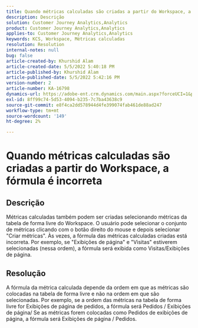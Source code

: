 ```yaml
---
title: Quando métricas calculadas são criadas a partir do Workspace, a fórmula é incorreta
description: Descrição
solution: Customer Journey Analytics,Analytics
product: Customer Journey Analytics,Analytics
applies-to: Customer Journey Analytics,Analytics
keywords: KCS, Workspace, Métricas calculadas
resolution: Resolution
internal-notes: null
bug: false
article-created-by: Khurshid Alam
article-created-date: 5/5/2022 5:40:18 PM
article-published-by: Khurshid Alam
article-published-date: 5/5/2022 5:42:16 PM
version-number: 2
article-number: KA-16798
dynamics-url: https://adobe-ent.crm.dynamics.com/main.aspx?forceUCI=1&pagetype=entityrecord&etn=knowledgearticle&id=3498176d-9acc-ec11-a7b5-6045bd00dbbc
exl-id: 8ff99c74-5d53-4094-b235-7c7ba43638c9
source-git-commit: e8f4ca2dd578944d4fe399074fab461de88ad247
workflow-type: tm+mt
source-wordcount: '149'
ht-degree: 2%

---
```


# Quando métricas calculadas são criadas a partir do Workspace, a fórmula é incorreta

## Descrição


Métricas calculadas também podem ser criadas selecionando métricas da tabela de forma livre do Workspace. O usuário pode selecionar o conjunto de métricas clicando com o botão direito do mouse e depois selecionar &quot;Criar métricas&quot;. Às vezes, a fórmula das métricas calculadas criadas está incorreta. Por exemplo, se &quot;Exibições de página&quot; e &quot;Visitas&quot; estiverem selecionadas (nessa ordem), a fórmula será exibida como Visitas/Exibições de página.


## Resolução


A fórmula da métrica calculada depende da ordem em que as métricas são colocadas na tabela de forma livre e não na ordem em que são selecionadas. Por exemplo, se a ordem das métricas na tabela de forma livre for Exibições de página de pedidos, a fórmula será Pedidos / Exibições de página/ Se as métricas forem colocadas como Pedidos de exibições de página, a fórmula será Exibições de página / Pedidos.
